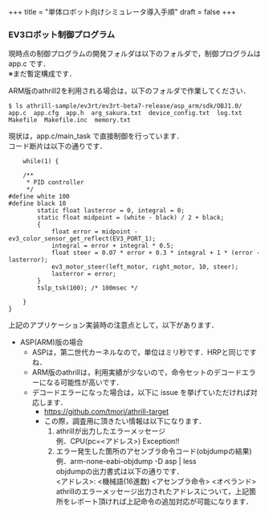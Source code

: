 +++
title = "単体ロボット向けシミュレータ導入手順"
draft = false
+++

### EV3ロボット制御プログラム

現時点の制御プログラムの開発フォルダは以下のフォルダで，制御プログラムは app.c です．  
※まだ暫定構成です．

ARM版のathrill2を利用される場合は，以下のフォルダで作業してください．

```
$ ls athrill-sample/ev3rt/ev3rt-beta7-release/asp_arm/sdk/OBJ1.0/
app.c  app.cfg  app.h  arg_sakura.txt  device_config.txt  log.txt  Makefile  Makefile.inc  memory.txt
```

現状は，app.c/main_task で直接制御を行っています．  
コード断片は以下の通りです．

```
    while(1) {

    /**
     * PID controller
     */
#define white 100
#define black 10
        static float lasterror = 0, integral = 0;
        static float midpoint = (white - black) / 2 + black;
        {
            float error = midpoint - ev3_color_sensor_get_reflect(EV3_PORT_1);
            integral = error + integral * 0.5;
            float steer = 0.07 * error + 0.3 * integral + 1 * (error - lasterror);
            ev3_motor_steer(left_motor, right_motor, 10, steer);
            lasterror = error;
        }
        tslp_tsk(100); /* 100msec */

    }
}
```

上記のアプリケーション実装時の注意点として，以下があります．

- ASP(ARM)版の場合
  - ASPは，第二世代カーネルなので，単位はミリ秒です．HRPと同じですね．
  - ARM版のathrillは，利用実績が少ないので，命令セットのデコードエラーになる可能性が高いです．
  - デコードエラーになった場合は，以下に issue を挙げていただければ対応します．
    - https://github.com/tmori/athrill-target
    - この際，調査用に頂きたい情報は以下になります．
        1. athrillが出力したエラーメッセージ  
            例．CPU(pc=<アドレス>) Exception!!
        1. エラー発生した箇所のアセンブラ命令コード(objdumpの結果)  
            例．arm-none-eabi-objdump -D asp | less  
            objdumpの出力書式は以下の通りです．  
            <アドレス>: <機械語(16進数) <アセンブラ命令> <オペランド>  
            athrillのエラーメッセージ出力されたアドレスについて，上記箇所をレポート頂ければ上記命令の追加対応が可能になります．